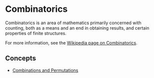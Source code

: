 # Combinatorics

Combinatorics is an area of mathematics primarily concerned with counting, both as a means and an end in obtaining results, and certain properties of finite structures.

For more information, see the [Wikipedia page on Combinatorics](https://en.wikipedia.org/wiki/Combinatorics).

## Concepts

- [Combinations and Permutations](./combinations_and_permutations.md)
